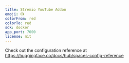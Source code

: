 ```yaml
---
title: Stremio YouTube Addon
emoji: 📺
colorFrom: red
colorTo: red
sdk: docker
app_port: 7000
license: mit
---
```

Check out the configuration reference at https://huggingface.co/docs/hub/spaces-config-reference
